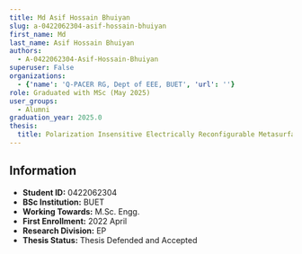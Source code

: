 ```yaml
---
title: Md Asif Hossain Bhuiyan
slug: a-0422062304-asif-hossain-bhuiyan
first_name: Md
last_name: Asif Hossain Bhuiyan
authors:
  - A-0422062304-Asif-Hossain-Bhuiyan
superuser: False
organizations:
  - {'name': 'Q‑PACER RG, Dept of EEE, BUET', 'url': ''}
role: Graduated with MSc (May 2025)
user_groups:
  - Alumni
graduation_year: 2025.0
thesis:
  title: Polarization Insensitive Electrically Reconfigurable Metasurface For Metalensing At Near Infrared Waveband
---
```


## Information
* **Student ID:** 0422062304
* **BSc Institution:** BUET
* **Working Towards:** M.Sc. Engg.
* **First Enrollment:** 2022 April
* **Research Division:** EP
* **Thesis Status:** Thesis Defended and Accepted
